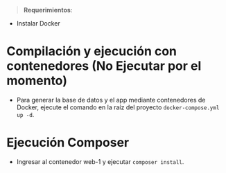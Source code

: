 > **Requerimientos**:
 - Instalar Docker
 

 # Compilación y ejecución con contenedores (No Ejecutar por el momento)
- Para generar la base de datos y el app mediante contenedores de Docker, ejecute el comando en la raíz del proyecto 
`docker-compose.yml up -d`.


# Ejecución Composer
- Ingresar al contenedor web-1 y ejecutar `composer install`.

